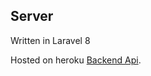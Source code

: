 ## Server

Written in Laravel 8

Hosted on heroku [Backend Api](https://assessment-laravel.herokuapp.com).
